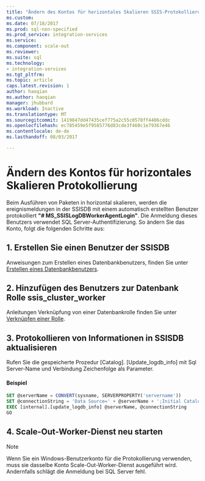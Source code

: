 ```yaml
---
title: "Ändern des Kontos für horizontales Skalieren SSIS-Protokollierung | Microsoft Docs"
ms.custom: 
ms.date: 07/18/2017
ms.prod: sql-non-specified
ms.prod_service: integration-services
ms.service: 
ms.component: scale-out
ms.reviewer: 
ms.suite: sql
ms.technology:
- integration-services
ms.tgt_pltfrm: 
ms.topic: article
caps.latest.revision: 1
author: haoqian
ms.author: haoqian
manager: jhubbard
ms.workload: Inactive
ms.translationtype: MT
ms.sourcegitcommit: 1419847dd47435cef775a2c55c0578ff4406cddc
ms.openlocfilehash: ec785459e5f9585776d83cde3f460c1e79367e46
ms.contentlocale: de-de
ms.lasthandoff: 08/03/2017

---
```

# <a name="change-the-account-for-scale-out-logging"></a>Ändern des Kontos für horizontales Skalieren Protokollierung
Beim Ausführen von Paketen in horizontal skalieren, werden die ereignismeldungen in der SSISDB mit einem automatisch erstellten Benutzer protokolliert **"# MS_SSISLogDBWorkerAgentLogin"**. Die Anmeldung dieses Benutzers verwendet SQL Server-Authentifizierung. So ändern Sie das Konto, folgt die folgenden Schritte aus:

## <a name="1-create-a-user-of-ssisdb"></a>1. Erstellen Sie einen Benutzer der SSISDB
Anweisungen zum Erstellen eines Datenbankbenutzers, finden Sie unter [Erstellen eines Datenbankbenutzers](../../relational-databases/security/authentication-access/create-a-database-user.md).

## <a name="2-add-the-user-to-database-role-ssisclusterworker"></a>2. Hinzufügen des Benutzers zur Datenbank Rolle ssis_cluster_worker

Anleitungen Verknüpfung von einer Datenbankrolle finden Sie unter [Verknüpfen einer Rolle](../../relational-databases/security/authentication-access/join-a-role.md).

## <a name="3-update-logging-information-in-ssisdb"></a>3. Protokollieren von Informationen in SSISDB aktualisieren
Rufen Sie die gespeicherte Prozedur [Catalog]. [Update_logdb_info] mit Sql Server-Name und Verbindung Zeichenfolge als Parameter.

#### <a name="example"></a>Beispiel
```sql
SET @serverName = CONVERT(sysname, SERVERPROPERTY('servername'))
SET @connectionString = 'Data Source=' + @serverName + ';Initial Catalog=SSISDB;Integrated Security=SSPI;'
EXEC [internal].[update_logdb_info] @serverName, @connectionString
GO
```

## <a name="4-restart-scale-out-worker-service"></a>4. Scale-Out-Worker-Dienst neu starten

> [!NOTE]
> Wenn Sie ein Windows-Benutzerkonto für die Protokollierung verwenden, muss sie dasselbe Konto Scale-Out-Worker-Dienst ausgeführt wird. Andernfalls schlägt die Anmeldung bei SQL Server fehl.

